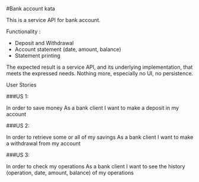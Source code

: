 #Bank account kata

This is a service API for bank account.

Functionality :

* Deposit and Withdrawal
* Account statement (date, amount, balance)
* Statement printing

The expected result is a service API, and its underlying implementation, that meets the expressed needs.
Nothing more, especially no UI, no persistence.

User Stories

###US 1:

In order to save money
As a bank client
I want to make a deposit in my account

###US 2:

In order to retrieve some or all of my savings
As a bank client
I want to make a withdrawal from my account

###US 3:

In order to check my operations
As a bank client
I want to see the history (operation, date, amount, balance) of my operations

